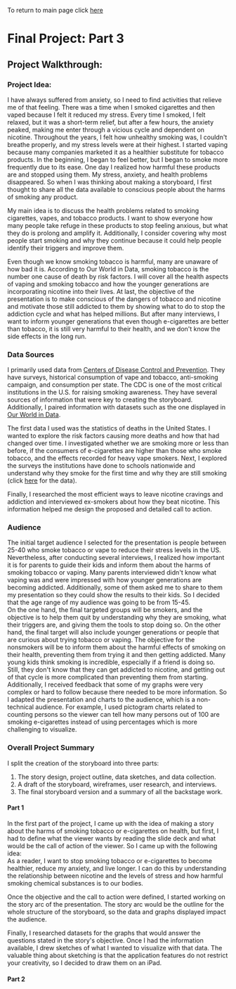 To return to main page click [here](https://sbohljop.github.io/portfolio/) <br>

# Final Project: Part 3

## Project Walkthrough: 

### Project Idea: 
I have always suffered from anxiety, so I need to find activities that relieve me of that feeling. There was a time when I smoked cigarettes and then vaped because I felt it reduced my stress. Every time I smoked, I felt relaxed, but it was a short-term relief, but after a few hours, the anxiety peaked, making me enter through a vicious cycle and dependent on nicotine. Throughout the years, I felt how unhealthy smoking was, I couldn't breathe properly, and my stress levels were at their highest. I started vaping because many companies marketed it as a healthier substitute for tobacco products. In the beginning, I began to feel better, but I began to smoke more frequently due to its ease. One day I realized how harmful these products are and stopped using them. My stress, anxiety, and health problems disappeared. So when I was thinking about making a storyboard, I first thought to share all the data available to conscious people about the harms of smoking any product. 

My main idea is to discuss the health problems related to smoking cigarettes, vapes, and tobacco products. I want to show everyone how many people take refuge in these products to stop feeling anxious, but what they do is prolong and amplify it. Additionally, I consider covering why most people start smoking and why they continue because it could help people identify their triggers and improve them. 

Even though we know smoking tobacco is harmful, many are unaware of how bad it is. According to Our World in Data, smoking tobacco is the number one cause of death by risk factors. I will cover all the health aspects of vaping and smoking tobacco and how the younger generations are incorporating nicotine into their lives.
At last, the objective of the presentation is to make conscious of the dangers of tobacco and nicotine and motivate those still addicted to them by showing what to do to stop the addiction cycle and what has helped millions. But after many interviews, I want to inform younger generations that even though e-cigarettes are better than tobacco, it is still very harmful to their health, and we don't know the side effects in the long run. 


### Data Sources
I primarily used data from [Centers of Disease Control and Prevention](https://www.cdc.gov/tobacco/index.htm). They have surveys, historical consumption of vape and tobacco, anti-smoking campaign, and consumption per state. The CDC is one of the most critical institutions in the U.S. for raising smoking awareness. They have several sources of information that were key to creating the storyboard. Additionally, I paired information with datasets such as the one displayed in [Our World in Data](https://ourworldindata.org/smoking). 

The first data I used was the statistics of deaths in the United States. I wanted to explore the risk factors causing more deaths and how that had changed over time. I investigated whether we are smoking more or less than before, if the consumers of e-cigarettes are higher than those who smoke tobacco, and the effects recorded for heavy vape smokers. Next, I explored the surveys the institutions have done to schools nationwide and understand why they smoke for the first time and why they are still smoking (click [here](https://www.cdc.gov/tobacco/data_statistics/surveys/index.htm) for the data). 

Finally, I researched the most efficient ways to leave nicotine cravings and addiction and interviewed ex-smokers about how they beat nicotine. This information helped me design the proposed and detailed call to action.

### Audience
The initial target audience I selected for the presentation is people between 25-40 who smoke tobacco or vape to reduce their stress levels in the US. Nevertheless, after conducting several interviews, I realized how important it is for parents to guide their kids and inform them about the harms of smoking tobacco or vaping. Many parents interviewed didn't know what vaping was and were impressed with how younger generations are becoming addicted. Additionally, some of them asked me to share to them my presentation so they could show the results to their kids. So I decided that the age range of my audience was going to be from 15-45.<br>
On the one hand, the final targeted groups will be smokers, and the objective is to help them quit by understanding why they are smoking, what their triggers are, and giving them the tools to stop doing so. On the other hand, the final target will also include younger generations or people that are curious about trying tobacco or vaping. The objective for the nonsmokers will be to inform them about the harmful effects of smoking on their health, preventing them from trying it and then getting addicted. Many young kids think smoking is incredible, especially if a friend is doing so. Still, they don't know that they can get addicted to nicotine, and getting out of that cycle is more complicated than preventing them from starting. <br>
Additionally, I received feedback that some of my graphs were very complex or hard to follow because there needed to be more information. So I adapted the presentation and charts to the audience, which is a non-technical audience. For example, I used pictogram charts related to counting persons so the viewer can tell how many persons out of 100 are smoking e-cigarettes instead of using percentages which is more challenging to visualize.

### Overall Project Summary
I split the creation of the storyboard into three parts: <br>
1. The story design, project outline, data sketches, and data collection.<br>
2. A draft of the storyboard, wireframes, user research, and interviews.<br>
3. The final storyboard version and a summary of all the backstage work.<br>
 
#### Part 1
In the first part of the project, I came up with the idea of making a story about the harms of smoking tobacco or e-cigarettes on health, but first, I had to define what the viewer wants by reading the slide deck and what would be the call of action of the viewer. 
So I came up with the following idea: <br>
As a reader, I want to stop smoking tobacco or e-cigarettes to become healthier, reduce my anxiety, and live longer.
I can do this by understanding the relationship between nicotine and the levels of stress and how harmful smoking chemical substances is to our bodies.

Once the objective and the call to action were defined, I started working on the story arc of the presentation. The story arc would be the outline for the whole structure of the storyboard, so the data and graphs displayed impact the audience. 

Finally, I researched datasets for the graphs that would answer the questions stated in the story's objective. Once I had the information available, I drew sketches of what I wanted to visualize with that data. The valuable thing about sketching is that the application features do not restrict your creativity, so I decided to draw them on an iPad.

#### Part 2

